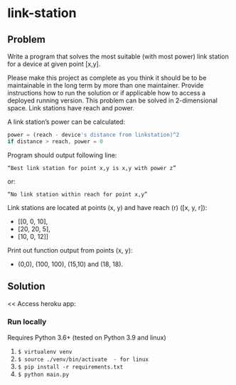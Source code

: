# link-station
## Problem
Write a program that solves the most suitable (with most power) link station for a device at given point [x,y].

Please make this project as complete as you think it should be to be maintainable in the long term by more than one maintainer. Provide instructions how to run the solution or if applicable how to access a deployed running version. This problem can be solved in 2-dimensional space. Link stations have reach and power.

A link station’s power can be calculated:
```javascript
power = (reach - device's distance from linkstation)^2
if distance > reach, power = 0
```

Program should output following line:
```
“Best link station for point x,y is x,y with power z”
```
or:
```
“No link station within reach for point x,y”
```

Link stations are located at points (x, y) and have reach (r) ([x, y, r]):
- [[0, 0, 10],
- [20, 20, 5],
- [10, 0, 12]]

Print out function output from points (x, y):
- (0,0), (100, 100), (15,10) and (18, 18).

## Solution
<< Access heroku app: 
### Run locally
Requires Python 3.6+ (tested on Python 3.9 and linux)
1. `$ virtualenv venv`
2. `$ source ./venv/bin/activate  - for linux`
3. `$ pip install -r requirements.txt`
4. `$ python main.py`